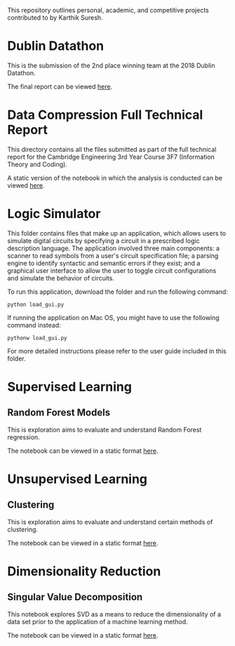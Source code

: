 This repository outlines personal, academic, and competitive projects contributed to by Karthik Suresh.

# Dublin Datathon
This is the submission of the 2nd place winning team at the 2018 Dublin Datathon.

The final report can be viewed [here](https://ksureshprojects.github.io/dublindatathon.html).

# Data Compression Full Technical Report
This directory contains all the files submitted as part of the full technical report for the Cambridge Engineering 3rd Year Course 3F7 (Information Theory and Coding). 

A static version of the notebook in which the analysis is conducted can be viewed [here](https://ksureshprojects.github.io/3F7FTR.html).

# Logic Simulator

This folder contains files that make up an application, which allows users to simulate digital circuits by specifying a circuit in a prescribed logic description language. The application involved three main components: a scanner to read symbols from a user's circuit specification file; a parsing engine to identify syntactic and semantic errors if they exist; and a graphical user interface to allow the user to toggle circuit configurations and simulate the behavior of circuits. 

To run this application, download the folder and run the following command:
```
python load_gui.py
```
If running the application on Mac OS, you might have to use the following command instead:
```
pythonw load_gui.py
```

For more detailed instructions please refer to the user guide included in this folder.

# Supervised Learning

## Random Forest Models
This is exploration aims to evaluate and understand Random Forest regression. 

The notebook can be viewed in a static format [here](https://ksureshprojects.github.io/RandomForest.html).

# Unsupervised Learning

## Clustering
This is exploration aims to evaluate and understand certain methods of clustering.

The notebook can be viewed in a static format [here](https://ksureshprojects.github.io/Clustering.html).

# Dimensionality Reduction

## Singular Value Decomposition
This notebook explores SVD as a means to reduce the dimensionality of a data set prior to the application of a machine learning method.

The notebook can be viewed in a static format [here](https://ksureshprojects.github.io/SVD.html).
